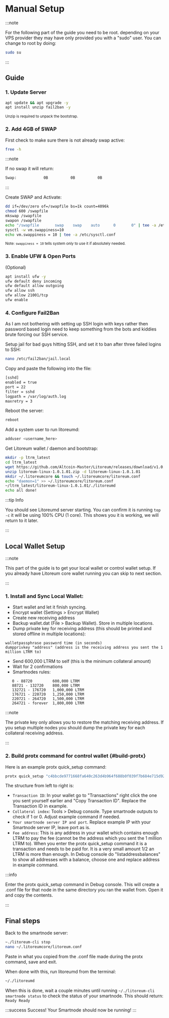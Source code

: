 # Manual Setup

:::note

For the following part of the guide you need to be root. depending on your VPS provider they may have only provided you with a "sudo" user. You can change to root by doing:

```bash
sudo su
```

:::

## Guide

### 1. Update Server

```bash
apt update && apt upgrade -y
apt install unzip fail2ban -y
```

<sub>Unzip is required to unpack the bootstrap.</sub>

### 2. Add 4GB of SWAP

First check to make sure there is not already swap active:

```bash
free -h
```

:::note

If no swap it will return:

```bash
Swap:            0B          0B          0B
```

:::

Create SWAP and Activate:

```bash
dd if=/dev/zero of=/swapfile bs=1k count=4096k
chmod 600 /swapfile
mkswap /swapfile
swapon /swapfile
echo "/swapfile       swap    swap    auto      0       0" | tee -a /etc/fstab
sysctl -w vm.swappiness=10
echo vm.swappiness = 10 | tee -a /etc/sysctl.conf
```

<div class="alert alert--info" role="alert">
  <sub>
    Note: <code>swappiness = 10</code> tells system only to use it if absolutely
    needed.
  </sub>
</div>

### 3. Enable UFW & Open Ports

(Optional)

```bash
apt install ufw -y
ufw default deny incoming
ufw default allow outgoing
ufw allow ssh
ufw allow 21001/tcp
ufw enable
```

### 4. Configure Fail2Ban

As I am not bothering with setting up SSH login with keys rather then password based login need to keep something from the bots and kiddies brute forcing our SSH service.

Setup jail for bad guys hitting SSH, and set it to ban after three failed logins to SSH:

```bash
nano /etc/fail2ban/jail.local
```

Copy and paste the following into the file:

```bash
[sshd]
enabled = true
port = 22
filter = sshd
logpath = /var/log/auth.log
maxretry = 3
```

Reboot the server:

```bash
reboot
```

Add a system user to run litoreumd:

```bash
adduser <username_here>
```

Get Litoreum wallet / daemon and bootstrap:

```bash
mkdir -p ltrm_latest
cd ltrm_latest
wget https://github.com/Altcoin-Master/Litoreum/releases/download/v1.0.1.01/litoreum-linux-1.0.1.01.zip
unzip litoreum-linux-1.0.1.01.zip -d litoreum-linux-1.0.1.01
mkdir ~/.litoreumcore && touch ~/.litoreumcore/litoreum.conf
echo "daemon=1" >> ~/.litoreumcore/litoreum.conf
~/ltrm_latest/litoreum-linux-1.0.1.01/./litoreumd
echo all done!
```

:::tip Info

You should see Litoreumd server starting. You can confirm it is running <code>top -c</code> it will be using 100% CPU (1 core). This shows you it is working, we will return to it later.

:::

## Local Wallet Setup

:::note

This part of the guide is to get your local wallet or control wallet setup. If you already have Litoreum core wallet running you can skip to next section.

:::

### 1. Install and Sync Local Wallet:

- Start wallet and let it finish syncing.
- Encrypt wallet (Settings > Encrypt Wallet)
- Create new receiving address
- Backup wallet.dat (File > Backup Wallet). Store in multiple locations.
- Dump private key for receiving address (this should be printed and stored offline in multiple locations):

```
walletpassphrase password time (in seconds)
dumpprivkey "address" (address is the receiving address you sent the 1 million LTRM to)
```

- Send 600,000 LTRM to self (this is the minimum collateral amount)
- Wait for 2 confirmations
- Smartnodes rules:
```
   0 - 88720         600,000 LTRM
   88721 - 132720    800,000 LTRM
   132721 - 176720   1,000,000 LTRM
   176721 - 220720   1,250,000 LTRM
   220721 - 264720   1,500,000 LTRM
   264721 - forever  1,800,000 LTRM
```

:::note

The private key only allows you to restore the matching receiving address. If you setup multiple nodes you should dump the private key for each collateral receiving address.

:::

### 2. Build protx command for control wallet {#build-protx}

Here is an example protx quick_setup command:

```bash
protx quick_setup "c4bbcde9771668fa640c263d4b964f688b0f039f7b684e715d92e4012369fea6" "1" "194.113.73.87:21001" "RFbWv94ZfueciwVVpHLMdqFayaXAS4sBxP"
```

The structure from left to right is:

- <code>Transaction ID</code>: In your wallet go to "Transactions" right click
  the one you sent yourself earlier and "Copy Transaction ID". Replace the
  Transaction ID in example.
- <code>Collateral index</code>: Tools > Debug console. Type smartnode outputs
  to check if 1 or 0. Adjust example command if needed.
- <code>Your smartnode server IP and port</code>. Replace example IP with your
  Smartnode server IP, leave port as is.
- <code>Fee address</code>: This is any address in your wallet which contains
  enough LTRM to pay the fee (cannot be the address which you sent the 1 million
  LTRM to). When you enter the protx quick_setup command it is a transaction and
  needs to be paid for. It is a very small amount 1/2 an LTRM is more than
  enough. In Debug console do "listaddressbalances" to show all addresses with a
  balance, choose one and replace address in example command.

:::info

Enter the protx quick_setup command in Debug console. This will create a .conf file for that node in the same directory you ran the wallet from. Open it and copy the contents.

:::

## Final steps

Back to the smartnode server:

```bash
~./litoreum-cli stop
nano ~/.litoreumcore/litoreum.conf
```

Paste in what you copied from the .conf file made during the protx command, save and exit.

When done with this, run litoreumd from the terminal:

```bash
~/./litoreumd
```

When this is done, wait a couple minutes until running `~/./litoreum-cli smartnode status` to check the status of your smartnode. This should return: `Ready Ready`

:::success Success!
Your Smartnode should now be running!
:::
